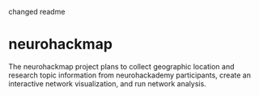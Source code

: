 changed readme 
# neurohackmap
The neurohackmap project plans to collect geographic location and research topic information from neurohackademy participants, create an interactive network visualization, and run network analysis.
